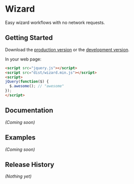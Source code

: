 # Wizard

Easy wizard workflows with no network requests.

## Getting Started
Download the [production version][min] or the [development version][max].

[min]: https://raw.github.com/rileylark/wizard/master/dist/wizard.min.js
[max]: https://raw.github.com/rileylark/wizard/master/dist/wizard.js

In your web page:

```html
<script src="jquery.js"></script>
<script src="dist/wizard.min.js"></script>
<script>
jQuery(function($) {
  $.awesome(); // "awesome"
});
</script>
```

## Documentation
_(Coming soon)_

## Examples
_(Coming soon)_

## Release History
_(Nothing yet)_
